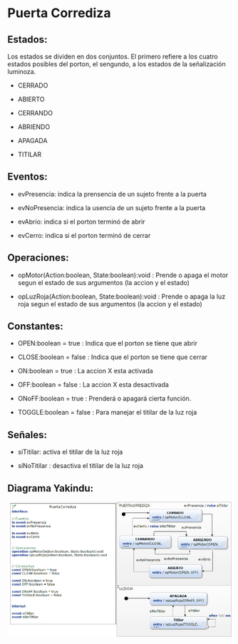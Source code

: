 <h1 id="puerta-corrediza">Puerta Corrediza</h1>
<h2 >Estados:</h2>
<p>Los estados se dividen en dos conjuntos. El primero refiere a los cuatro estados posibles del porton, el sengundo, a los estados de la señalización luminoza. </p>
<ul>
<li>
<p> CERRADO</p>
</li>
<li>
<p> ABIERTO</p>
</li>
<li>
<p> CERRANDO</p>
</li>
<li>
<p> ABRIENDO</p>
</li>
<li>
<p> APAGADA</p>
</li>
<li>
<p> TITILAR</p>
</li>
</ul>
<h2 id="eventos">Eventos:</h2>
<ul>
<li>
<p> evPresencia: indica la prensencia de un sujeto frente a la puerta</p>
</li>
<li>
<p> evNoPresencia: indica la usencia de un sujeto frente a la puerta</p>
</li>
<li>
<p> evAbrio: indica si el porton terminó de abrir</p>
</li>
<li>
<p> evCerro: indica si el porton terminó de cerrar</p>
</li>
</ul>
<h2 >Operaciones:</h2>
<ul>
<li>
<p> opMotor(Action:boolean, State:boolean):void : Prende o apaga el motor segun el estado de sus argumentos (la accion y el estado) </p>
</li>
<li>
<p> opLuzRoja(Action:boolean, State:boolean):void : Prende o apaga la luz roja segun el estado de sus argumentos (la accion y el estado)</p>
</li>
</ul>
<h2 >Constantes:</h2>
<ul>
<li>
<p> OPEN:boolean = true : Indica que el porton se tiene que abrir</p>
</li>
<li>
<p> CLOSE:boolean = false : Indica que el porton se tiene que cerrar</p>
</li>
<li>
<p> ON:boolean = true : La accion X esta activada </p>
</li>
<li>
<p> OFF:boolean = false : La accion X esta desactivada</p>
</li>
<li>
<p> ONoFF:boolean = true : Prenderá o apagará cierta función.</p>
</li>
<li>
<p> TOGGLE:boolean = false : Para manejar el titilar de la luz roja</p>
</li>
</ul>
<h2 >Señales:</h2>
<ul>
<li>
<p> siTitilar: activa el titilar de la luz roja</p>
</li>
<li>
<p> siNoTitilar : desactiva el titilar de la luz roja</p>
</li>
</ul>
<h2>Diagrama Yakindu:</h2>
<p><img src="https://github.com/mechanix97/TPs-cursadagrupo01/blob/master/TP1/PuertaCorrediza/PuertaCorrediza.PNG" alt=""></p>

